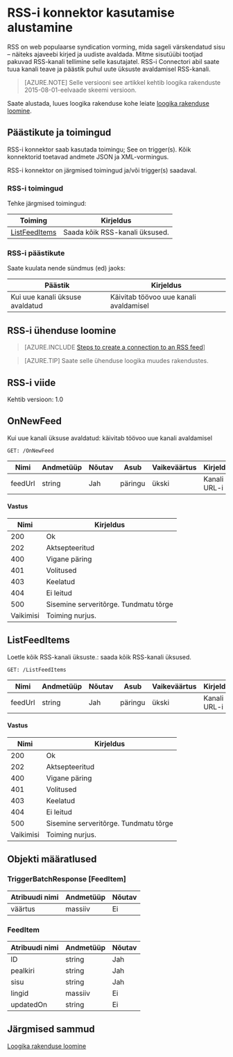 <properties
pageTitle="RSS-I | Microsoft Azure'i"
description="Loogika rakenduste teenusega Azure'i rakenduse loomisel. RSS-i connector võimaldab kasutajatel avaldada ja kanali üksused alla laadida. See lubab ka kasutajad käivitada toiminguid uue üksuse avaldamisel kanalile."
services="logic-apps"   
documentationCenter=".net,nodejs,java"  
authors="msftman"   
manager="erikre"    
editor=""
tags="connectors" />

<tags
ms.service="logic-apps"
ms.devlang="multiple"
ms.topic="article"
ms.tgt_pltfrm="na"
ms.workload="integration"
ms.date="08/18/2016"
ms.author="deonhe"/>

# <a name="get-started-with-the-rss-connector"></a>RSS-i konnektor kasutamise alustamine
RSS on web populaarse syndication vorming, mida sageli värskendatud sisu – näiteks ajaveebi kirjed ja uudiste avaldada.  Mitme sisutüübi tootjad pakuvad RSS-kanali tellimine selle kasutajatel.  RSS-i Connectori abil saate tuua kanali teave ja päästik puhul uute üksuste avaldamisel RSS-kanali.

>[AZURE.NOTE] Selle versiooni see artikkel kehtib loogika rakenduste 2015-08-01-eelvaade skeemi versioon. 

Saate alustada, luues loogika rakenduse kohe leiate [loogika rakenduse loomine](../app-service-logic/app-service-logic-create-a-logic-app.md).

## <a name="triggers-and-actions"></a>Päästikute ja toimingud

RSS-i konnektor saab kasutada toimingu; See on trigger(s). Kõik konnektorid toetavad andmete JSON ja XML-vormingus. 

 RSS-i konnektor on järgmised toimingud ja/või trigger(s) saadaval.

### <a name="rss-actions"></a>RSS-i toimingud
Tehke järgmised toimingud:

|Toiming|Kirjeldus|
|--- | ---|
|[ListFeedItems](connectors-create-api-rss.md#listfeeditems)|Saada kõik RSS-kanali üksused.|
### <a name="rss-triggers"></a>RSS-i päästikute
Saate kuulata nende sündmus (ed) jaoks:

|Päästik | Kirjeldus|
|--- | ---|
|Kui uue kanali üksuse avaldatud|Käivitab töövoo uue kanali avaldamisel|


## <a name="create-a-connection-to-rss"></a>RSS-i ühenduse loomine

>[AZURE.INCLUDE [Steps to create a connection to an RSS feed](../../includes/connectors-create-api-rss.md)]

>[AZURE.TIP] Saate selle ühenduse loogika muudes rakendustes.

## <a name="reference-for-rss"></a>RSS-i viide
Kehtib versioon: 1.0

## <a name="onnewfeed"></a>OnNewFeed
Kui uue kanali üksuse avaldatud: käivitab töövoo uue kanali avaldamisel 

```GET: /OnNewFeed``` 

| Nimi| Andmetüüp|Nõutav|Asub|Vaikeväärtus|Kirjeldus|
| ---|---|---|---|---|---|
|feedUrl|string|Jah|päringu|ükski|Kanali URL-i|

#### <a name="response"></a>Vastus

|Nimi|Kirjeldus|
|---|---|
|200|Ok|
|202|Aktsepteeritud|
|400|Vigane päring|
|401|Volitused|
|403|Keelatud|
|404|Ei leitud|
|500|Sisemine serveritõrge. Tundmatu tõrge|
|Vaikimisi|Toiming nurjus.|


## <a name="listfeeditems"></a>ListFeedItems
Loetle kõik RSS-kanali üksuste.: saada kõik RSS-kanali üksused. 

```GET: /ListFeedItems``` 

| Nimi| Andmetüüp|Nõutav|Asub|Vaikeväärtus|Kirjeldus|
| ---|---|---|---|---|---|
|feedUrl|string|Jah|päringu|ükski|Kanali URL-i|

#### <a name="response"></a>Vastus

|Nimi|Kirjeldus|
|---|---|
|200|Ok|
|202|Aktsepteeritud|
|400|Vigane päring|
|401|Volitused|
|403|Keelatud|
|404|Ei leitud|
|500|Sisemine serveritõrge. Tundmatu tõrge|
|Vaikimisi|Toiming nurjus.|


## <a name="object-definitions"></a>Objekti määratlused 

### <a name="triggerbatchresponsefeeditem"></a>TriggerBatchResponse [FeedItem]


| Atribuudi nimi | Andmetüüp | Nõutav |
|---|---|---|
|väärtus|massiiv|Ei |



### <a name="feeditem"></a>FeedItem


| Atribuudi nimi | Andmetüüp | Nõutav |
|---|---|---|
|ID|string|Jah |
|pealkiri|string|Jah |
|sisu|string|Jah |
|lingid|massiiv|Ei |
|updatedOn|string|Ei |


## <a name="next-steps"></a>Järgmised sammud
[Loogika rakenduse loomine](../app-service-logic/app-service-logic-create-a-logic-app.md)